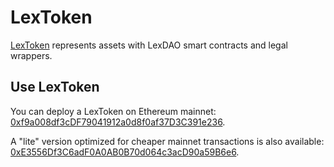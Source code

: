 # LexToken

[LexToken](https://github.com/lexDAO/LexToken) represents assets with LexDAO smart contracts and legal wrappers.

## Use LexToken

You can deploy a LexToken on Ethereum mainnet: [0xf9a008df3cDF79041912a0d8f0af37D3C391e236](https://etherscan.io/address/0xf9a008df3cDF79041912a0d8f0af37D3C391e236#code).

A "lite" version optimized for cheaper mainnet transactions is also available: [0xE3556Df3C6adF0A0AB0B70d064c3acD90a59B6e6](https://etherscan.io/address/0xE3556Df3C6adF0A0AB0B70d064c3acD90a59B6e6#code).
